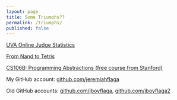 ```yaml
---
layout: page
title: Some Triumphs??
permalink: /triumphs/
published: false
---
```




[UVA Online Judge Statistics](http://uhunt.felix-halim.net/id/52989)

[From Nand to Tetris](http://jeremiahflaga.blogspot.com/search/label/Nand2Tetris)

[CS106B: Programming Abstractions (free course from Stanford)](http://jeremiahflaga.blogspot.com/2012/05/cs106b-free-course-from-stanford.html)

My GitHub account: [github.com/jeremiahflaga](https://github.com/jeremiahflaga)

Old GitHub accounts: [github.com/jboyflaga](https://github.com/jboyflaga), [github.com/jboyflaga2](https://github.com/jboyflaga2)


<!-- 
include post on victory over p
Include Dr. Lisle's post on Epistemologically self-conscious????
 -->